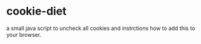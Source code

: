 # cookie-diet
a small java script to uncheck all cookies and instrctions how to add this to your browser.
